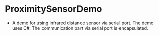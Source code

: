 # ProximitySensorDemo
- A demo for using infrared distance sensor via serial port. The demo uses C#. The communication part via serial port is encapsulated.
